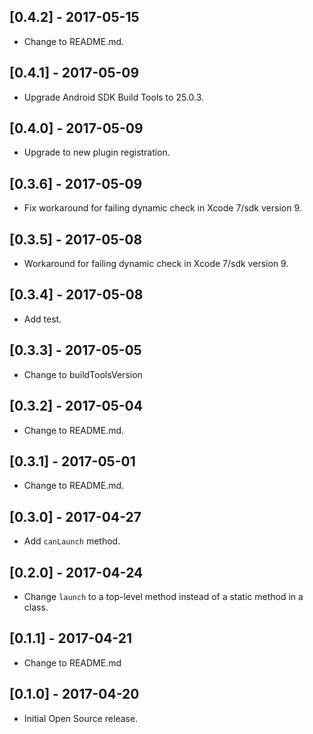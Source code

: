 ## [0.4.2] - 2017-05-15

* Change to README.md.

## [0.4.1] - 2017-05-09

* Upgrade Android SDK Build Tools to 25.0.3.

## [0.4.0] - 2017-05-09

* Upgrade to new plugin registration.

## [0.3.6] - 2017-05-09

* Fix workaround for failing dynamic check in Xcode 7/sdk version 9.

## [0.3.5] - 2017-05-08

* Workaround for failing dynamic check in Xcode 7/sdk version 9.

## [0.3.4] - 2017-05-08

* Add test.

## [0.3.3] - 2017-05-05

* Change to buildToolsVersion

## [0.3.2] - 2017-05-04

* Change to README.md.

## [0.3.1] - 2017-05-01

* Change to README.md.

## [0.3.0] - 2017-04-27

* Add `canLaunch` method.

## [0.2.0] - 2017-04-24

* Change `launch` to a top-level method instead of a static method in a class.

## [0.1.1] - 2017-04-21

* Change to README.md

## [0.1.0] - 2017-04-20

* Initial Open Source release.
